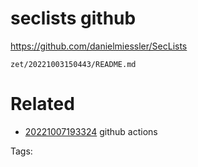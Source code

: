 # seclists github
https://github.com/danielmiessler/SecLists

` zet/20221003150443/README.md `

# Related

- [20221007193324](/zet/20221007193324/README.md) github actions


Tags:

    
